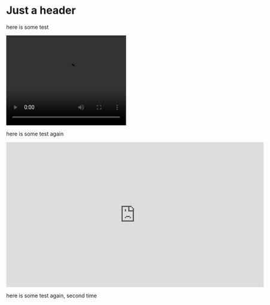 # Just a header

here is some test

<video width="320" height="240" controls autoplay src="https://www.youtube.com/embed/GM2j8BSjQCc" type="video/mp4">
</video>

here is some test again

<iframe width="688" height="387" src="https://www.youtube.com/embed/GM2j8BSjQCc" frameborder="0" allow="accelerometer; autoplay; encrypted-media; gyroscope; picture-in-picture" allowfullscreen></iframe>

here is some test again, second time

